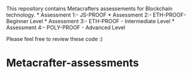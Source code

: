This repository contains Metacrafters assessements for Blockchain technology. 
    * Assessment 1:-  JS-PROOF
    * Assessment 2:-  ETH-PROOF- Beginner Level
    * Assessment 3:-  ETH-PROOF - Intermediate Level
    * Assessment 4:-  POLY-PROOF - Advanced Level

 
   Please feel free to review these code :)   
# Metacrafter-assessments
